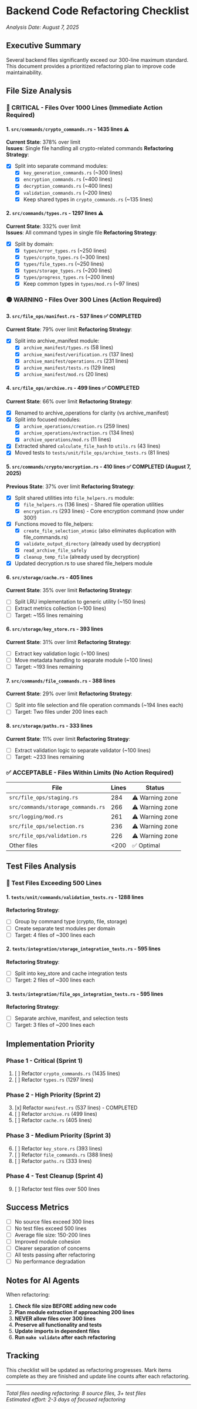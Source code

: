 # Backend Code Refactoring Checklist

*Analysis Date: August 7, 2025*

## Executive Summary

Several backend files significantly exceed our 300-line maximum standard. This document provides a prioritized refactoring plan to improve code maintainability.

## File Size Analysis

### 🔴 CRITICAL - Files Over 1000 Lines (Immediate Action Required)

#### 1. `src/commands/crypto_commands.rs` - **1435 lines** ⚠️
**Current State**: 378% over limit  
**Issues**: Single file handling all crypto-related commands
**Refactoring Strategy**:
- [x] Split into separate command modules:
  - [x] `key_generation_commands.rs` (~300 lines)
  - [x] `encryption_commands.rs` (~400 lines)
  - [x] `decryption_commands.rs` (~400 lines)
  - [x] `validation_commands.rs` (~200 lines)
  - [x] Keep shared types in `crypto_commands.rs` (~135 lines)

#### 2. `src/commands/types.rs` - **1297 lines** ⚠️
**Current State**: 332% over limit  
**Issues**: All command types in single file
**Refactoring Strategy**:
- [x] Split by domain:
  - [x] `types/error_types.rs` (~250 lines)
  - [x] `types/crypto_types.rs` (~300 lines)
  - [x] `types/file_types.rs` (~250 lines)
  - [x] `types/storage_types.rs` (~200 lines)
  - [x] `types/progress_types.rs` (~200 lines)
  - [x] Keep common types in `types/mod.rs` (~97 lines)

### 🟡 WARNING - Files Over 300 Lines (Action Required)

#### 3. `src/file_ops/manifest.rs` - **537 lines** ✅ COMPLETED
**Current State**: 79% over limit
**Refactoring Strategy**:
- [x] Split into archive_manifest module:
  - [x] `archive_manifest/types.rs` (58 lines)
  - [x] `archive_manifest/verification.rs` (137 lines)
  - [x] `archive_manifest/operations.rs` (231 lines)
  - [x] `archive_manifest/tests.rs` (129 lines)
  - [x] `archive_manifest/mod.rs` (20 lines)

#### 4. `src/file_ops/archive.rs` - **499 lines** ✅ COMPLETED
**Current State**: 66% over limit
**Refactoring Strategy**:
- [x] Renamed to archive_operations for clarity (vs archive_manifest)
- [x] Split into focused modules:
  - [x] `archive_operations/creation.rs` (259 lines)
  - [x] `archive_operations/extraction.rs` (134 lines)
  - [x] `archive_operations/mod.rs` (11 lines)
- [x] Extracted shared `calculate_file_hash` to `utils.rs` (43 lines)
- [x] Moved tests to `tests/unit/file_ops/archive_tests.rs` (81 lines)

#### 5. `src/commands/crypto/encryption.rs` - **410 lines** ✅ COMPLETED (August 7, 2025)
**Previous State**: 37% over limit
**Refactoring Strategy**:
- [x] Split shared utilities into `file_helpers.rs` module:
  - [x] `file_helpers.rs` (136 lines) - Shared file operation utilities
  - [x] `encryption.rs` (293 lines) - Core encryption command (now under 300!)
- [x] Functions moved to file_helpers:
  - [x] `create_file_selection_atomic` (also eliminates duplication with file_commands.rs)
  - [x] `validate_output_directory` (already used by decryption)
  - [x] `read_archive_file_safely`
  - [x] `cleanup_temp_file` (already used by decryption)
- [x] Updated decryption.rs to use shared file_helpers module

#### 6. `src/storage/cache.rs` - **405 lines**
**Current State**: 35% over limit
**Refactoring Strategy**:
- [ ] Split LRU implementation to generic utility (~150 lines)
- [ ] Extract metrics collection (~100 lines)
- [ ] Target: ~155 lines remaining

#### 6. `src/storage/key_store.rs` - **393 lines**
**Current State**: 31% over limit
**Refactoring Strategy**:
- [ ] Extract key validation logic (~100 lines)
- [ ] Move metadata handling to separate module (~100 lines)
- [ ] Target: ~193 lines remaining

#### 7. `src/commands/file_commands.rs` - **388 lines**
**Current State**: 29% over limit
**Refactoring Strategy**:
- [ ] Split into file selection and file operation commands (~194 lines each)
- [ ] Target: Two files under 200 lines each

#### 8. `src/storage/paths.rs` - **333 lines**
**Current State**: 11% over limit
**Refactoring Strategy**:
- [ ] Extract validation logic to separate validator (~100 lines)
- [ ] Target: ~233 lines remaining

### ✅ ACCEPTABLE - Files Within Limits (No Action Required)

| File | Lines | Status |
|------|-------|--------|
| `src/file_ops/staging.rs` | 284 | ⚠️ Warning zone |
| `src/commands/storage_commands.rs` | 266 | ⚠️ Warning zone |
| `src/logging/mod.rs` | 261 | ⚠️ Warning zone |
| `src/file_ops/selection.rs` | 236 | ⚠️ Warning zone |
| `src/file_ops/validation.rs` | 226 | ⚠️ Warning zone |
| Other files | <200 | ✅ Optimal |

## Test Files Analysis

### 🔴 Test Files Exceeding 500 Lines

#### 1. `tests/unit/commands/validation_tests.rs` - **1288 lines**
**Refactoring Strategy**:
- [ ] Group by command type (crypto, file, storage)
- [ ] Create separate test modules per domain
- [ ] Target: 4 files of ~300 lines each

#### 2. `tests/integration/storage_integration_tests.rs` - **595 lines**
**Refactoring Strategy**:
- [ ] Split into key_store and cache integration tests
- [ ] Target: 2 files of ~300 lines each

#### 3. `tests/integration/file_ops_integration_tests.rs` - **595 lines**
**Refactoring Strategy**:
- [ ] Separate archive, manifest, and selection tests
- [ ] Target: 3 files of ~200 lines each

## Implementation Priority

### Phase 1 - Critical (Sprint 1)
1. [ ] Refactor `crypto_commands.rs` (1435 lines)
2. [ ] Refactor `types.rs` (1297 lines)

### Phase 2 - High Priority (Sprint 2)
3. [x] Refactor `manifest.rs` (537 lines) - COMPLETED
4. [ ] Refactor `archive.rs` (499 lines)
5. [ ] Refactor `cache.rs` (405 lines)

### Phase 3 - Medium Priority (Sprint 3)
6. [ ] Refactor `key_store.rs` (393 lines)
7. [ ] Refactor `file_commands.rs` (388 lines)
8. [ ] Refactor `paths.rs` (333 lines)

### Phase 4 - Test Cleanup (Sprint 4)
9. [ ] Refactor test files over 500 lines

## Success Metrics

- [ ] No source files exceed 300 lines
- [ ] No test files exceed 500 lines
- [ ] Average file size: 150-200 lines
- [ ] Improved module cohesion
- [ ] Clearer separation of concerns
- [ ] All tests passing after refactoring
- [ ] No performance degradation

## Notes for AI Agents

When refactoring:
1. **Check file size BEFORE adding new code**
2. **Plan module extraction if approaching 200 lines**
3. **NEVER allow files over 300 lines**
4. **Preserve all functionality and tests**
5. **Update imports in dependent files**
6. **Run `make validate` after each refactoring**

## Tracking

This checklist will be updated as refactoring progresses. Mark items complete as they are finished and update line counts after each refactoring.

---

*Total files needing refactoring: 8 source files, 3+ test files*  
*Estimated effort: 2-3 days of focused refactoring*